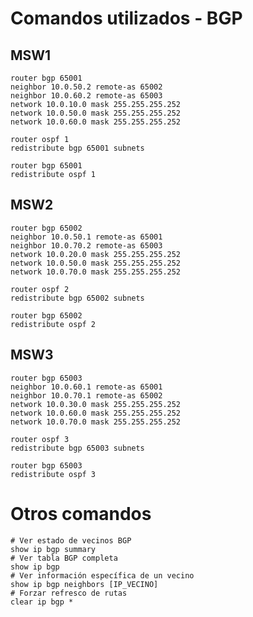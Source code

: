 # Comandos utilizados - BGP

## MSW1
```shell
router bgp 65001
neighbor 10.0.50.2 remote-as 65002
neighbor 10.0.60.2 remote-as 65003
network 10.0.10.0 mask 255.255.255.252
network 10.0.50.0 mask 255.255.255.252
network 10.0.60.0 mask 255.255.255.252
```

```shell
router ospf 1
redistribute bgp 65001 subnets
```

```shell
router bgp 65001
redistribute ospf 1
```

## MSW2

```shell
router bgp 65002
neighbor 10.0.50.1 remote-as 65001
neighbor 10.0.70.2 remote-as 65003
network 10.0.20.0 mask 255.255.255.252
network 10.0.50.0 mask 255.255.255.252
network 10.0.70.0 mask 255.255.255.252
```

```shell
router ospf 2
redistribute bgp 65002 subnets
```

```shell
router bgp 65002
redistribute ospf 2
```

## MSW3

```shell
router bgp 65003
neighbor 10.0.60.1 remote-as 65001
neighbor 10.0.70.1 remote-as 65002
network 10.0.30.0 mask 255.255.255.252
network 10.0.60.0 mask 255.255.255.252
network 10.0.70.0 mask 255.255.255.252
```

```shell
router ospf 3
redistribute bgp 65003 subnets
```

```shell
router bgp 65003
redistribute ospf 3
```

# Otros comandos

```shell
# Ver estado de vecinos BGP
show ip bgp summary
# Ver tabla BGP completa
show ip bgp
# Ver información específica de un vecino
show ip bgp neighbors [IP_VECINO]
# Forzar refresco de rutas
clear ip bgp *
```